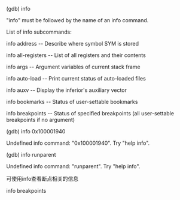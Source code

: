 \(gdb\) info

"info" must be followed by the name of an info command.

List of info subcommands:

info address -- Describe where symbol SYM is stored

info all-registers -- List of all registers and their contents

info args -- Argument variables of current stack frame

info auto-load -- Print current status of auto-loaded files

info auxv -- Display the inferior's auxiliary vector

info bookmarks -- Status of user-settable bookmarks

info breakpoints -- Status of specified breakpoints \(all user-settable breakpoints if no argument\)

\(gdb\) info  0x100001940

Undefined info command: "0x100001940".  Try "help info".

\(gdb\) info runparent

Undefined info command: "runparent".  Try "help info".

可使用info查看断点相关的信息

  


info breakpoints

